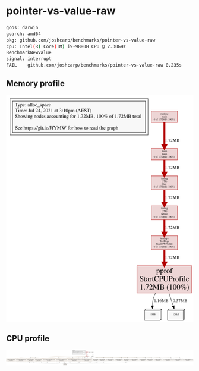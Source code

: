 # pointer-vs-value-raw
```bash
goos: darwin
goarch: amd64
pkg: github.com/joshcarp/benchmarks/pointer-vs-value-raw
cpu: Intel(R) Core(TM) i9-9880H CPU @ 2.30GHz
BenchmarkNewValue
signal: interrupt
FAIL	github.com/joshcarp/benchmarks/pointer-vs-value-raw	0.235s
```
## Memory profile
![](mem.svg)
## CPU profile
![](cpu.svg)
